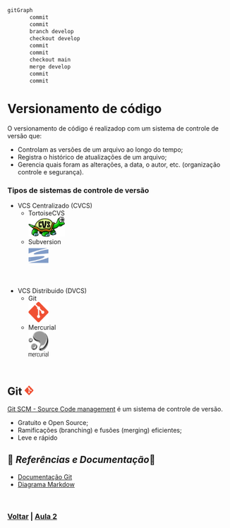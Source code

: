 ```mermaid
gitGraph
       commit
       commit
       branch develop
       checkout develop
       commit
       commit
       checkout main
       merge develop
       commit
       commit
```
# Versionamento de código

O versionamento de código é realizadop com um sistema de controle de versão que: 
- Controlam as versões de um arquivo ao longo do tempo;
- Registra o histórico de atualizações de um arquivo;
- Gerencia quais foram as alterações, a data, o autor, etc. (organização controle e segurança).


### Tipos de sistemas de controle de versão

* VCS Centralizado (CVCS)
  * TortoiseCVS
  <br><img src="../img/TortoiseCVS.png" alt="image-tortoisecvs" width="18%" height="auto">
  * Subversion 
  <br><img src="../img/subversion.svg" alt="image-subversion" width="10%" height="auto">
  
<br>

- VCS Distribuido (DVCS)
  - Git
  <br><img src="../img/git.png" alt="image-git" width="10%" height="auto">
  - Mercurial
  <br><img src="../img/mercuria.png" alt="image-mercurial" width="10%" height="auto">

<br>

## <font size="5em"> Git </font> <img src="../img/git.png" alt="image-git" width="4%" height="auto"> 

[Git SCM - Source Code management](https://git-scm.com/) é um sistema de controle de versão.
- Gratuito e Open Source;
- Ramificações (branching) e fusões (merging) eficientes;
- Leve e rápido


## 🔎 *Referências e Documentação*📗


- [Documentação Git](https://git-scm.com/doc)
- [Diagrama Markdow](https://support.typora.io/Draw-Diagrams-With-Markdown/)

<br>

### [Voltar](../README.md) | [Aula 2](resumo-aula2.md)
